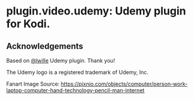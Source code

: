 # plugin.video.udemy:  Udemy plugin for Kodi.

## Acknowledgements

Based on [@lwille](https://github.com/lwille/plugin.video.udemy) Udemy plugin. Thank you!

The Udemy logo is a registered trademark of Udemy, Inc.

Fanart Image Source: https://pixnio.com/objects/computer/person-work-laptop-computer-hand-technology-pencil-man-internet